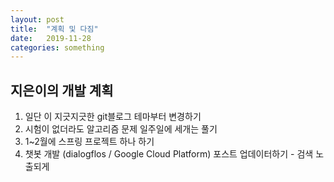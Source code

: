 ```yaml
---
layout: post
title:  "계획 및 다짐"
date:   2019-11-28
categories: something
---
```


## 지은이의 개발 계획



1. 일단 이 지긋지긋한 git블로그 테마부터 변경하기
2. 시험이 없더라도 알고리즘 문제 일주일에 세개는 풀기
3. 1~2월에 스프링 프로젝트 하나 하기
4. 챗봇 개발 (dialogflos / Google Cloud Platform) 포스트 업데이터하기 - 검색 노출되게